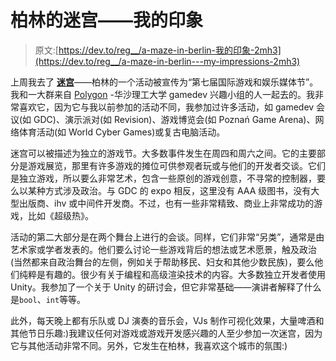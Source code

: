 # 柏林的迷宫——我的印象

> 原文:[https://dev.to/reg__/a-maze-in-berlin-我的印象-2mh3](https://dev.to/reg__/a-maze-in-berlin---my-impressions-2mh3)

上周我去了 [**迷宫**](http://amaze-berlin.de/)——柏林的一个活动被宣传为“第七届国际游戏和娱乐媒体节”。我和一大群来自 [Polygon](http://polygon.pw.edu.pl/) -华沙理工大学 gamedev 兴趣小组的人一起去的。我非常喜欢它，因为它与我以前参加的活动不同，我参加过许多活动，如 gamedev 会议(如 GDC)、演示派对(如 Revision)、游戏博览会(如 Poznań Game Arena)、网络体育活动(如 World Cyber Games)或复古电脑活动。

迷宫可以被描述为独立的游戏节。大多数事件发生在周四和周六之间。它的主要部分是游戏展览，那里有许多游戏的摊位可供参观者玩或与他们的开发者交谈。它们是独立游戏，所以要么非常艺术，包含一些原创的游戏创意，不寻常的控制器，要么以某种方式涉及政治。与 GDC 的 expo 相反，这里没有 AAA 级图书，没有大型出版商、ihv 或中间件开发商。不过，也有一些非常精致、商业上非常成功的游戏，比如《超级热》。

活动的第二大部分是在两个舞台上进行的会谈。同样，它们非常“另类”，通常是由艺术家或学者发表的。他们要么讨论一些游戏背后的想法或艺术愿景，触及政治(当然都来自政治舞台的左侧，例如关于帮助移民、妇女和其他少数民族)，要么他们纯粹是有趣的。很少有关于编程和高级渲染技术的内容。大多数独立开发者使用 Unity。我参加了一个关于 Unity 的研讨会，但它非常基础——演讲者解释了什么是`bool`、`int`等等。

此外，每天晚上都有乐队或 DJ 演奏的音乐会，VJs 制作可视化效果，大量啤酒和其他节日乐趣:)我建议任何对游戏或游戏开发感兴趣的人至少参加一次迷宫，因为它与其他活动非常不同。另外，它发生在柏林，我喜欢这个城市的氛围:)